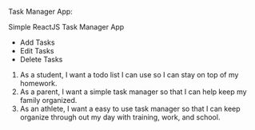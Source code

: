 Task Manager App:

Simple ReactJS Task Manager App

* Add Tasks
* Edit Tasks
* Delete Tasks

1. As a student, I want a todo list I can use so I can stay on top of my homework.
2. As a parent, I want a simple task manager so that I can help keep my family organized.
3. As an athlete, I want a easy to use task manager so that I can keep organize through out my day with training, work, and school.


